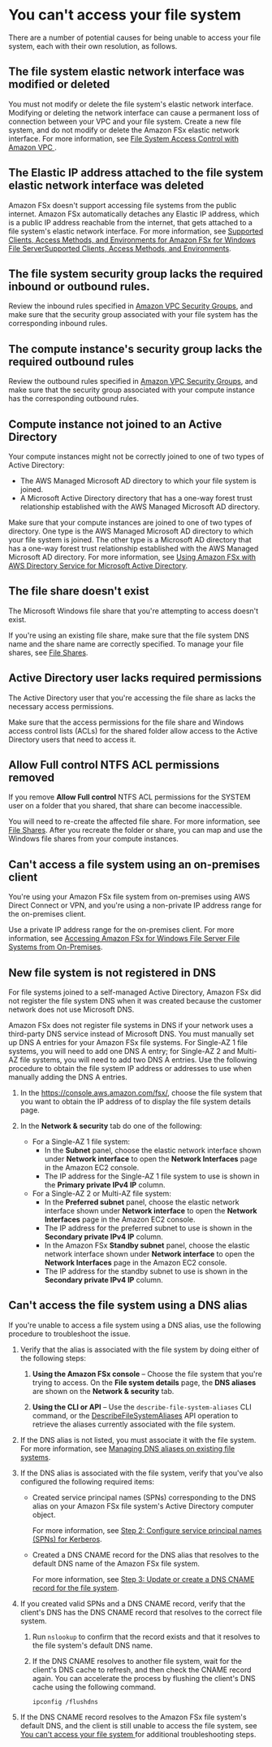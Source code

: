 # You can't access your file system<a name="unable-to-access"></a>

There are a number of potential causes for being unable to access your file system, each with their own resolution, as follows\.

## The file system elastic network interface was modified or deleted<a name="eni-deleted"></a>

You must not modify or delete the file system's elastic network interface\. Modifying or deleting the network interface can cause a permanent loss of connection between your VPC and your file system\. Create a new file system, and do not modify or delete the Amazon FSx elastic network interface\. For more information, see [ File System Access Control with Amazon VPC ](limit-access-security-groups.md)\. 

## The Elastic IP address attached to the file system elastic network interface was deleted<a name="eni-epi-removed"></a>

Amazon FSx doesn't support accessing file systems from the public internet\. Amazon FSx automatically detaches any Elastic IP address, which is a public IP address reachable from the internet, that gets attached to a file system's elastic network interface\. For more information, see [Supported Clients, Access Methods, and Environments for Amazon FSx for Windows File ServerSupported Clients, Access Methods, and Environments](supported-fsx-clients.md)\.

## The file system security group lacks the required inbound or outbound rules\.<a name="sg-lacks-inbound-rules"></a>

Review the inbound rules specified in [Amazon VPC Security Groups](limit-access-security-groups.md#fsx-vpc-security-groups), and make sure that the security group associated with your file system has the corresponding inbound rules\. 

## The compute instance's security group lacks the required outbound rules<a name="compute-instance-lacks-inbound-rules"></a>

Review the outbound rules specified in [Amazon VPC Security Groups](limit-access-security-groups.md#fsx-vpc-security-groups), and make sure that the security group associated with your compute instance has the corresponding outbound rules\.

## Compute instance not joined to an Active Directory<a name="fs-not-joined-to-ad"></a>

Your compute instances might not be correctly joined to one of two types of Active Directory:
+ The AWS Managed Microsoft AD directory to which your file system is joined\.
+ A Microsoft Active Directory directory that has a one\-way forest trust relationship established with the AWS Managed Microsoft AD directory\.

Make sure that your compute instances are joined to one of two types of directory\. One type is the AWS Managed Microsoft AD directory to which your file system is joined\. The other type is a Microsoft AD directory that has a one\-way forest trust relationship established with the AWS Managed Microsoft AD directory\. For more information, see [Using Amazon FSx with AWS Directory Service for Microsoft Active Directory](fsx-aws-managed-ad.md)\.

## The file share doesn't exist<a name="file-share-doesnt-exist"></a>

The Microsoft Windows file share that you're attempting to access doesn't exist\.

If you're using an existing file share, make sure that the file system DNS name and the share name are correctly specified\. To manage your file shares, see [File Shares](managing-file-shares.md)\.

## Active Directory user lacks required permissions<a name="ad-user-lacks-permission"></a>

The Active Directory user that you're accessing the file share as lacks the necessary access permissions\.

Make sure that the access permissions for the file share and Windows access control lists \(ACLs\) for the shared folder allow access to the Active Directory users that need to access it\.

## Allow Full control NTFS ACL permissions removed<a name="removed-allow-full-control"></a>

If you remove **Allow Full control** NTFS ACL permissions for the SYSTEM user on a folder that you shared, that share can become inaccessible\.

You will need to re\-create the affected file share\. For more information, see [File Shares](managing-file-shares.md)\. After you recreate the folder or share, you can map and use the Windows file shares from your compute instances\.

## Can't access a file system using an on\-premises client<a name="non-private-ips-onprem"></a>

You're using your Amazon FSx file system from on\-premises using AWS Direct Connect or VPN, and you're using a non\-private IP address range for the on\-premises client\.

Use a private IP address range for the on\-premises client\. For more information, see [Accessing Amazon FSx for Windows File Server File Systems from On\-Premises](supported-fsx-clients.md#on-premise-access)\.

## New file system is not registered in DNS<a name="fs-dns-not-registered"></a>

For file systems joined to a self\-managed Active Directory, Amazon FSx did not register the file system DNS when it was created because the customer network does not use Microsoft DNS\.

Amazon FSx does not register file systems in DNS if your network uses a third\-party DNS service instead of Microsoft DNS\. You must manually set up DNS A entries for your Amazon FSx file systems\. For Single\-AZ 1 file systems, you will need to add one DNS A entry; for Single\-AZ 2 and Multi\-AZ file systems, you will need to add two DNS A entries\. Use the following procedure to obtain the file system IP address or addresses to use when manually adding the DNS A entries\. 

1. In the [https://console\.aws\.amazon\.com/fsx/](https://console.aws.amazon.com/fsx/), choose the file system that you want to obtain the IP address of to display the file system details page\.

1. In the **Network & security** tab do one of the following:
   + For a Single\-AZ 1 file system:
     + In the **Subnet** panel, choose the elastic network interface shown under **Network interface** to open the **Network Interfaces** page in the Amazon EC2 console\.
     + The IP address for the Single\-AZ 1 file system to use is shown in the **Primary private IPv4 IP** column\.
   + For a Single\-AZ 2 or Multi\-AZ file system:
     + In the **Preferred subnet** panel, choose the elastic network interface shown under **Network interface** to open the **Network Interfaces** page in the Amazon EC2 console\.
     + The IP address for the preferred subnet to use is shown in the **Secondary private IPv4 IP** column\.
     + In the Amazon FSx **Standby subnet** panel, choose the elastic network interface shown under **Network interface** to open the **Network Interfaces** page in the Amazon EC2 console\.
     + The IP address for the standby subnet to use is shown in the **Secondary private IPv4 IP** column\.

## Can't access the file system using a DNS alias<a name="cant-connect-using-dns-alias"></a>

If you're unable to access a file system using a DNS alias, use the following procedure to troubleshoot the issue\.

1. Verify that the alias is associated with the file system by doing either of the following steps:

   1. **Using the Amazon FSx console** – Choose the file system that you're trying to access\. On the **File system details** page, the **DNS aliases** are shown on the **Network & security** tab\.

   1. **Using the CLI or API** – Use the `describe-file-system-aliases` CLI command, or the [DescribeFileSystemAliases](https://docs.aws.amazon.com/fsx/latest/APIReference/API_DescribeFileSystemAliases.html) API operation to retrieve the aliases currently associated with the file system\.

1. If the DNS alias is not listed, you must associate it with the file system\. For more information, see [Managing DNS aliases on existing file systems](managing-dns-aliases.md#manage-aliases-existing-fs)\.

1. If the DNS alias is associated with the file system, verify that you've also configured the following required items:
   + Created service principal names \(SPNs\) corresponding to the DNS alias on your Amazon FSx file system's Active Directory computer object\.

     For more information, see [Step 2: Configure service principal names \(SPNs\) for Kerberos](walkthrough05-file-system-custom-CNAME.md#step2-configure-spn-kerberos)\.
   + Created a DNS CNAME record for the DNS alias that resolves to the default DNS name of the Amazon FSx file system\.

     For more information, see [Step 3: Update or create a DNS CNAME record for the file system](walkthrough05-file-system-custom-CNAME.md#step4-configure-dns-cname)\.

1. If you created valid SPNs and a DNS CNAME record, verify that the client's DNS has the DNS CNAME record that resolves to the correct file system\.

   1. Run `nslookup` to confirm that the record exists and that it resolves to the file system's default DNS name\.

   1. If the DNS CNAME resolves to another file system, wait for the client's DNS cache to refresh, and then check the CNAME record again\. You can accelerate the process by flushing the client's DNS cache using the following command\.

      ```
      ipconfig /flushdns
      ```

1. If the DNS CNAME record resolves to the Amazon FSx file system's default DNS, and the client is still unable to access the file system, see [You can't access your file system ](#unable-to-access) for additional troubleshooting steps\.